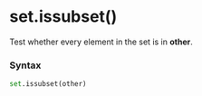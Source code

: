 # set.issubset()

Test whether every element in the set is in **other**.

### Syntax

```python
set.issubset(other)
```